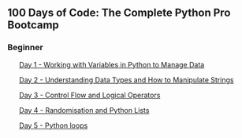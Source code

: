 ## 100 Days of Code: The Complete Python Pro Bootcamp
### Beginner

<ul>
 
 [Day 1 - Working with Variables in Python to Manage Data](https://github.com/TaylorSTW/100DaysOfCodding/blob/master/Projects/Day1_Project_%20Band%20Name%20Generator.py)

 [Day 2 - Understanding Data Types and How to Manipulate Strings](https://github.com/TaylorSTW/100DaysOfCodding/blob/master/Projects/Day_2_Project_%20Tip%20Calculator.py)

 [Day 3 -  Control Flow and Logical Operators](https://github.com/TaylorSTW/100DaysOfCodding/blob/master/Projects/Day_3_Share%20and%20Show%20off.py)

 [Day 4 -  Randomisation and Python Lists](https://github.com/TaylorSTW/100DaysOfCodding/blob/master/Projects/Day_4_Randomisation%20and%20Python%20Lists.py)

 [Day 5 -  Python loops](https://github.com/TaylorSTW/100DaysOfCodding/blob/master/Projects/Day_5_Python%20loops.py)

</ul>